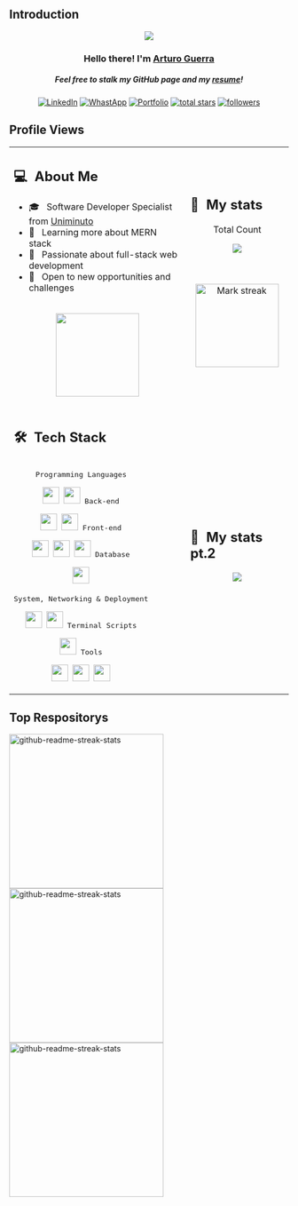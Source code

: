 ## Introduction
<p align="center">
<img src="https://readme-typing-svg.demolab.com/?lines=Full-stack%20Developer;MERN%20Stack%20enthusiast;3+%2B%20years%20of%20non-dev%20experience;Transitioning%20to%20programming&font=Fira%20Code&center=true&width=700&height=45&color=fff53a&vCenter=true&pause=1000&size=25" /></a>
</p>
<h3 align="center">Hello there! I'm <a href="https://github.com/Invanz">Arturo Guerra</a></h3>
<h5 align="center">Feel free to stalk my GitHub page and my <a href="https://invanz.github.io/portfolio-react/cv.pdf">resume</a>!</h5>

<p align="center">
  <a href="https://www.linkedin.com/in/arturo-dev/"><img alt="LinkedIn" title="LinkedIn" src="https://img.shields.io/badge/-LinkedIn-0e76a8?style=for-the-badge&logo=linkedin&logoColor=white"/></a>
  <a href="https://api.whatsapp.com/send?phone=573105399163"><img alt="WhastApp" title="WhatsApp" src="https://img.shields.io/badge/-WhatsApp-25D366?style=for-the-badge&logo=whatsapp&logoColor=white"/></a>
<a href="https://invanz.github.io/portfolio-react/"><img alt="Portfolio" title="Portfolio" src="https://img.shields.io/badge/-Portfolio-00ACC1?style=for-the-badge&logo=academia&logoColor=white"/></a>
<a href="https://github.com/Invanz?tab=repositories&sort=stargazers">
    <img alt="total stars" title="Total stars on GitHub" src="https://custom-icon-badges.demolab.com/github/stars/Invanz?color=B8B92B&style=for-the-badge&labelColor=959532&logo=star"/></a>
   <a href="https://github.com/Invanz"><img alt="followers" title="Follow me on Github" src="https://img.shields.io/github/followers/Invanz?color=236ad3&style=for-the-badge&logo=github&label=Follow"/></a>
 </p>
 
## Profile Views

<table>
  <tr>
    <td>
      <h2> 💻 &nbsp;About Me </h2>
       <ul>
        <li>🎓 &nbsp; Software Developer Specialist from <a href="https://www.uniminuto.edu/">Uniminuto</a></li>
        <li>🌱 &nbsp; Learning more about MERN stack</li>
        <li>👑 &nbsp; Passionate about full-stack web development</li>
        <li>🤔 &nbsp; Open to new opportunities and challenges</li>
       </ul>
       <p align="center">
         <br>
        <img height="150em" src="https://github-readme-stats-eight-theta.vercel.app/api?username=Invanz&show_icons=true&theme=algolia&include_all_commits=true&count_private=true"/>
        </p>
    </td>
    <td>
      <h2> 📄&nbsp; My stats</h2>   
      <p align="center">Total Count</p>
      <div align="center">
         <a href="https://github.com/Invanz"> <img src="https://komarev.com/ghpvc?username=Invanz&style=for-the-badge&color=brightgreen"> </a>
      </div>
     <p align="center">
<!--         <img height="360em" src="https://github.com/Taabannn/Taabannn/blob/main/images/java-python-developer.png"/> -->
             <p align="center">
  <br></br>
  <img  height="150em" title="🔥 At least one? I'm on fire!" alt="Mark streak" src="https://github-readme-streak-stats.herokuapp.com?user=Invanz&theme=tokyonight&hide_border=false" />
</p>
  </tr>
  <tr>
   <td>
     <h2> 🛠 &nbsp;Tech Stack</h2>
     <p style="display: inline-block;" align="center">
  <kbd>
    <kbd>Programming Languages</kbd>
    <br>
    <br>
    <img width="30px" src="https://cdn.jsdelivr.net/gh/devicons/devicon/icons/javascript/javascript-original.svg" />
    <img width="30px" src="https://cdn.jsdelivr.net/gh/devicons/devicon/icons/python/python-plain.svg" /> 
<!--     <img width="30px" src="https://cdn.jsdelivr.net/gh/devicons/devicon/icons/java/java-plain.svg" />  -->
  </kbd>
  <kbd>
    <kbd>Back-end</kbd>
    <br>
    <br>
    <img width="30px" src="https://cdn.jsdelivr.net/npm/devicon@2.15.1/icons/nodejs/nodejs-original.svg" />
    <img width="30px" src="https://cdn.jsdelivr.net/npm/devicon@2.15.1/icons/express/express-original.svg" />
  </kbd>
  <kbd>
    <kbd>Front-end</kbd>
    <br>
    <br>
    <img width="30px" src="https://cdn.jsdelivr.net/gh/devicons/devicon/icons/html5/html5-original.svg" /> 
    <img width="30px" src="https://cdn.jsdelivr.net/gh/devicons/devicon/icons/css3/css3-plain.svg" /> 
    <img width="30px" src="https://cdn.jsdelivr.net/npm/devicon@2.15.1/icons/react/react-original.svg" />
  </kbd>
  <kbd>
    <kbd>Database</kbd>
    <br>
    <br>
    <img width="30px" src="https://cdn.jsdelivr.net/npm/devicon@2.15.1/icons/mongodb/mongodb-original.svg" />
  </kbd>
  <br>
  <br>
  <kbd>
    <kbd>System, Networking & Deployment</kbd>
    <br>
    <br>
    <img width="30px" src="https://cdn.jsdelivr.net/gh/devicons/devicon/icons/git/git-plain.svg" />
    <img width="30px" src="https://cdn.jsdelivr.net/npm/bootstrap-icons@1.11.1/icons/github.svg" />
  </kbd>
  <kbd>
    <kbd>Terminal Scripts</kbd>
    <br>
    <br>
    <img width="30px" src="https://cdn.jsdelivr.net/npm/devicon@2.15.1/icons/npm/npm-original-wordmark.svg" />
  </kbd>
  <kbd>
    <kbd>Tools</kbd>
    <br>
    <br>
    <img width="30px" src="https://cdn.jsdelivr.net/gh/devicons/devicon/icons/vscode/vscode-original.svg" />
    <img width="30px" src="https://cdn.jsdelivr.net/npm/devicon@2.15.1/icons/slack/slack-original.svg" />
    <img width="30px" src="https://cdn.jsdelivr.net/npm/react-devicon@0.1.9/trello/plain/TrelloPlain.svg" />
  </kbd>
</p>
   </td>
   <td>
       <h2> 📄&nbsp; My stats pt.2</h2>
    <div align="center">
      <p align="center">
  <img align="center"  src="https://github-readme-stats.anuraghazra1.vercel.app/api/top-langs/?username=Invanz&theme=dark&hide_border=false&no-bg=true&no-frame=true&langs_count=10"/>
</p>
    </div>
   </td>
  </tr>
</table>
  
## Top Respositorys
  <p align="left">
     <a href="https://github.com/Invanz/calculator"><img width="278" src="https://denvercoder1-github-readme-stats.vercel.app/api/pin/?username=Invanz&repo=calculator&theme=react&bg_color=1F222E&title_color=F8D866&hide_border=true&icon_color=F8D866&show_icons=false" alt="github-readme-streak-stats"></a>
    <a href="https://github.com/Invanz/weather"><img width="278" src="https://denvercoder1-github-readme-stats.vercel.app/api/pin/?username=Invanz&repo=weather&theme=react&bg_color=1F222E&title_color=F8D866&hide_border=true&icon_color=F8D866&show_icons=false" alt="github-readme-streak-stats"></a>
   <a href="https://github.com/Invanz/my-react-task-list"><img width="278" src="https://denvercoder1-github-readme-stats.vercel.app/api/pin/?username=Invanz&repo=my-react-task-list&theme=react&bg_color=1F222E&title_color=F8D866&hide_border=true&icon_color=F8D866&show_icons=false" alt="github-readme-streak-stats"></a>
  </p>
